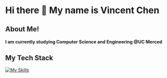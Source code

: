 <h1> Hi there 👋 My name is Vincent Chen </h1>

## About Me!
<h4> I am currently studying Computer Science and Engineering @UC Merced </h4>

## My Tech Stack
[![My Skills](https://skillicons.dev/icons?i=js,html,css,c++,react,node)](https://skillicons.dev)
<!--
**Vchen7629/Vchen7629** is a ✨ _special_ ✨ repository because its `README.md` (this file) appears on your GitHub profile.

Here are some ideas to get you started:

- 🔭 I’m currently working on ...
- 🌱 I’m currently learning ...
- 👯 I’m looking to collaborate on ...
- 🤔 I’m looking for help with ...
- 💬 Ask me about ...
- 📫 How to reach me: ...
- 😄 Pronouns: ...
- ⚡ Fun fact: ...
-->
